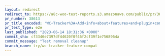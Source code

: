 ```yaml
---
layout: redirect
redirect_to: https://a8c-woo-test-reports.s3.amazonaws.com/public/pr/38613/e2e/index.html
pr_number: 38613
pr_title_encoded: "WC+Tracker%3A+Add+info+about+features+and+plugin+compatibility"
pr_test_type: e2e
last_published: "2023-06-14 18:31:36 +0000"
commit_sha: cf3346e7397df44620f0f46f2cf39f1e7568964a
commit_message: "Test removal cleanup"
branch_name: try/wc-tracker-feature-compat
---
```

